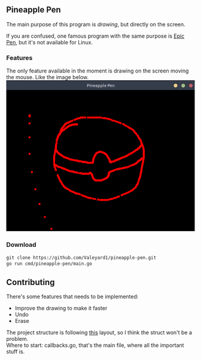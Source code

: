 ## Pineapple Pen

The main purpose of this program is *drawing*, but directly on the screen.  

If you are confused, one famous program with the same purpose is [Epic Pen](https://epic-pen.com/), but it's not available for Linux.


### Features
The only feature available in the moment is drawing on the screen moving the mouse. Like the image below.
![feature-example](./img/example.png)

### Download
```
git clone https://github.com/Valeyard1/pineapple-pen.git
go run cmd/pineapple-pen/main.go
```
## Contributing
There's some features that needs to be implemented:
* Improve the drawing to make it faster
* Undo
* Erase

The project structure is following [this](https://github.com/golang-standards/project-layout) layout, so I think the struct won't be a problem.  
Where to start: callbacks.go, that's the main file, where all the important stuff is.


